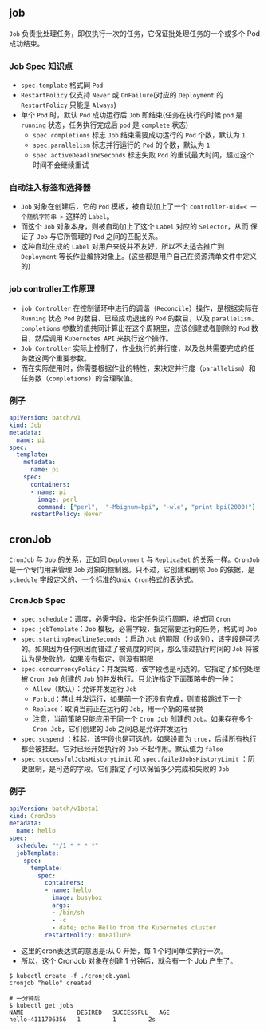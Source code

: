 ## job
`Job` 负责批处理任务，即仅执行一次的任务，它保证批处理任务的一个或多个 Pod 成功结束。

### Job Spec 知识点
- `spec.template` 格式同 `Pod`
- `RestartPolicy` 仅支持 `Never` 或 `OnFailure`(对应的 `Deployment` 的 `RestartPolicy` 只能是 `Always`)
- 单个 `Pod` 时，默认 `Pod` 成功运行后 `Job` 即结束(任务在执行的时候 `pod` 是 `running` 状态，任务执行完成后 `pod` 是 `complete` 状态)
  - `spec.completions` 标志 `Job` 结束需要成功运行的 `Pod` 个数，默认为 `1`
  - `spec.parallelism` 标志并行运行的 `Pod` 的个数，默认为 `1`
  - `spec.activeDeadlineSeconds` 标志失败 `Pod` 的重试最大时间，超过这个时间不会继续重试

### 自动注入标签和选择器
- `Job` 对象在创建后，它的 `Pod` 模板，被自动加上了一个 `controller-uid=< 一个随机字符串 >` 这样的 `Label`。
- 而这个 `Job` 对象本身，则被自动加上了这个 `Label` 对应的 `Selector`，从而 保证了 `Job` 与它所管理的 `Pod` 之间的匹配关系。
- 这种自动生成的 `Label` 对用户来说并不友好，所以不太适合推广到 `Deployment` 等长作业编排对象上。(这些都是用户自己在资源清单文件中定义的)

### job controller工作原理
- `job Controller` 在控制循环中进行的调谐（`Reconcile`）操作，是根据实际在 `Running` 状态 `Pod` 的数目、已经成功退出的 `Pod` 的数目，以及 `parallelism`、`completions` 参数的值共同计算出在这个周期里，应该创建或者删除的 `Pod` 数目，然后调用 `Kubernetes API` 来执行这个操作。
- `Job Controller` 实际上控制了，作业执行的并行度，以及总共需要完成的任务数这两个重要参数。
- 而在实际使用时，你需要根据作业的特性，来决定并行度（`parallelism`）和任务数（`completions`）的合理取值。

### 例子
```yaml
apiVersion: batch/v1
kind: Job
metadata:
  name: pi
spec:
  template:
    metadata:
      name: pi
    spec:
      containers:
      - name: pi
        image: perl
        command: ["perl",  "-Mbignum=bpi", "-wle", "print bpi(2000)"]
      restartPolicy: Never
```

## cronJob
`CronJob` 与 `Job` 的关系，正如同 `Deployment` 与 `ReplicaSet` 的关系一样。`CronJob` 是一个专门用来管理 `Job` 对象的控制器。只不过，它创建和删除 `Job` 的依据，是 `schedule` 字段定义的、一个标准的`Unix Cron`格式的表达式。

### CronJob Spec
- `spec.schedule`：调度，必需字段，指定任务运行周期，格式同 `Cron`
- `spec.jobTemplate`：`Job` 模板，必需字段，指定需要运行的任务，格式同 `Job`
- `spec.startingDeadlineSeconds` ：启动 `Job` 的期限（秒级别），该字段是可选的。如果因为任何原因而错过了被调度的时间，那么错过执行时间的 `Job` 将被认为是失败的。如果没有指定，则没有期限
- `spec.concurrencyPolicy`：并发策略，该字段也是可选的。它指定了如何处理被 `Cron Job` 创建的 `Job` 的并发执行。只允许指定下面策略中的一种：
  - `Allow`（默认）：允许并发运行 `Job`
  - `Forbid`：禁止并发运行，如果前一个还没有完成，则直接跳过下一个
  - `Replace`：取消当前正在运行的 `Job`，用一个新的来替换
  - 注意，当前策略只能应用于同一个 `Cron Job` 创建的 `Job`。如果存在多个 `Cron Job`，它们创建的 `Job` 之间总是允许并发运行
- `spec.suspend` ：挂起，该字段也是可选的。如果设置为 `true`，后续所有执行都会被挂起。它对已经开始执行的 `Job` 不起作用。默认值为 `false`
- `spec.successfulJobsHistoryLimit` 和 `spec.failedJobsHistoryLimit` ：历史限制，是可选的字段。它们指定了可以保留多少完成和失败的 `Job`

### 例子
```yaml
apiVersion: batch/v1beta1
kind: CronJob
metadata:
  name: hello
spec:
  schedule: "*/1 * * * *"
  jobTemplate:
    spec:
      template:
        spec:
          containers:
          - name: hello
            image: busybox
            args:
            - /bin/sh
            - -c
            - date; echo Hello from the Kubernetes cluster
          restartPolicy: OnFailure
```
- 这里的cron表达式的意思是:从 0 开始，每 1 个时间单位执行一次。
- 所以，这个 CronJob 对象在创建 1 分钟后，就会有一个 Job 产生了。
```shell
$ kubectl create -f ./cronjob.yaml
cronjob "hello" created

# 一分钟后
$ kubectl get jobs
NAME               DESIRED   SUCCESSFUL   AGE
hello-4111706356   1         1         2s
```

